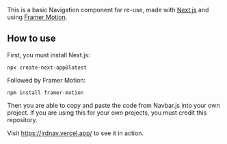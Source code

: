 This is a basic Navigation component for re-use, made with [Next.js](https://nextjs.org/) and using [Framer Motion](https://www.framer.com/motion/).

## How to use

First, you must install Next.js:

```
npx create-next-app@latest
```

Followed by Framer Motion:

```
npm install framer-motion
```

Then you are able to copy and paste the code from Navbar.js into your own project. If you are using this for your own projects, you must credit this repository.

Visit https://jrdnav.vercel.app/ to see it in action.

